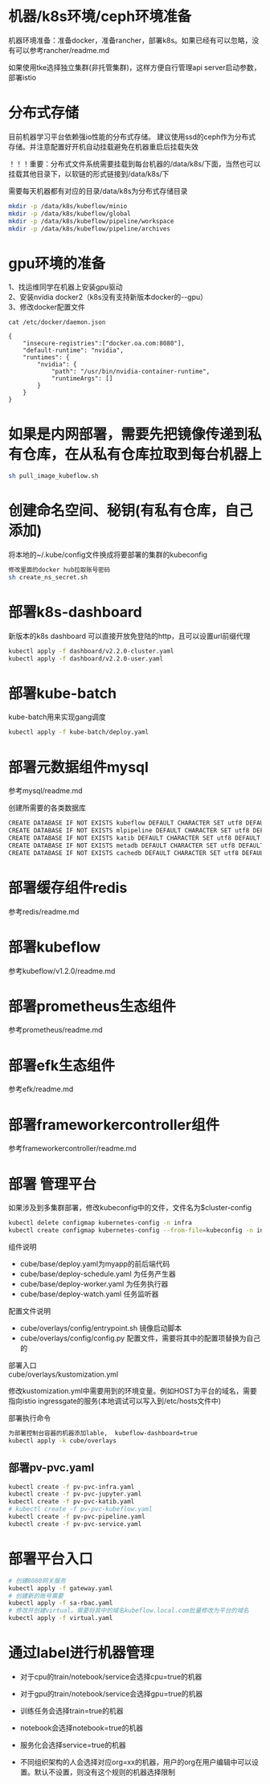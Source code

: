 # 机器/k8s环境/ceph环境准备  
机器环境准备：准备docker，准备rancher，部署k8s。如果已经有可以忽略，没有可以参考rancher/readme.md  

如果使用tke选择独立集群(非托管集群)，这样方便自行管理api server启动参数，部署istio

# 分布式存储

目前机器学习平台依赖强io性能的分布式存储。  建议使用ssd的ceph作为分布式存储。并注意配置好开机自动挂载避免在机器重启后挂载失效

 ！！！重要：分布式文件系统需要挂载到每台机器的/data/k8s/下面，当然也可以挂载其他目录下，以软链的形式链接到/data/k8s/下 

需要每天机器都有对应的目录/data/k8s为分布式存储目录
```bash  
mkdir -p /data/k8s/kubeflow/minio  
mkdir -p /data/k8s/kubeflow/global  
mkdir -p /data/k8s/kubeflow/pipeline/workspace  
mkdir -p /data/k8s/kubeflow/pipeline/archives  
```  
  
# gpu环境的准备  
1、找运维同学在机器上安装gpu驱动  
2、安装nvidia docker2（k8s没有支持新版本docker的--gpu）  
3、修改docker配置文件  
```abash  
cat /etc/docker/daemon.json  
  
{  
    "insecure-registries":["docker.oa.com:8080"],  
    "default-runtime": "nvidia",  
    "runtimes": {  
        "nvidia": {  
            "path": "/usr/bin/nvidia-container-runtime",  
            "runtimeArgs": []  
        }  
    }  
}  
```  
# 如果是内网部署，需要先把镜像传递到私有仓库，在从私有仓库拉取到每台机器上  
  
```bash  
sh pull_image_kubeflow.sh  
```  
  
# 创建命名空间、秘钥(有私有仓库，自己添加)  
将本地的~/.kube/config文件换成将要部署的集群的kubeconfig  
  
```bash  
修改里面的docker hub拉取账号密码  
sh create_ns_secret.sh  
```  
  
# 部署k8s-dashboard  
新版本的k8s dashboard 可以直接开放免登陆的http，且可以设置url前缀代理  
```bash  
kubectl apply -f dashboard/v2.2.0-cluster.yaml  
kubectl apply -f dashboard/v2.2.0-user.yaml  
```  
# 部署kube-batch  
kube-batch用来实现gang调度  
```bash  
kubectl apply -f kube-batch/deploy.yaml  
```  
  
# 部署元数据组件mysql  
参考mysql/readme.md  

创建所需要的各类数据库
```bash
CREATE DATABASE IF NOT EXISTS kubeflow DEFAULT CHARACTER SET utf8 DEFAULT COLLATE utf8_general_ci;
CREATE DATABASE IF NOT EXISTS mlpipeline DEFAULT CHARACTER SET utf8 DEFAULT COLLATE utf8_general_ci;
CREATE DATABASE IF NOT EXISTS katib DEFAULT CHARACTER SET utf8 DEFAULT COLLATE utf8_general_ci;
CREATE DATABASE IF NOT EXISTS metadb DEFAULT CHARACTER SET utf8 DEFAULT COLLATE utf8_general_ci;
CREATE DATABASE IF NOT EXISTS cachedb DEFAULT CHARACTER SET utf8 DEFAULT COLLATE utf8_general_ci;
```
  
# 部署缓存组件redis  
参考redis/readme.md  
  
# 部署kubeflow  
参考kubeflow/v1.2.0/readme.md  
  
# 部署prometheus生态组件  
参考prometheus/readme.md  
  
# 部署efk生态组件  
参考efk/readme.md  
  
# 部署frameworkercontroller组件  
参考frameworkercontroller/readme.md  
  
  
# 部署 管理平台  

如果涉及到多集群部署，修改kubeconfig中的文件，文件名为$cluster-config

```bash
kubectl delete configmap kubernetes-config -n infra
kubectl create configmap kubernetes-config --from-file=kubeconfig -n infra
```

  
组件说明  
 - cube/base/deploy.yaml为myapp的前后端代码  
 - cube/base/deploy-schedule.yaml 为任务产生器  
 - cube/base/deploy-worker.yaml 为任务执行器  
 - cube/base/deploy-watch.yaml 任务监听器  

配置文件说明  
 - cube/overlays/config/entrypoint.sh 镜像启动脚本  
 - cube/overlays/config/config.py  配置文件，需要将其中的配置项替换为自己的  
  
部署入口  
cube/overlays/kustomization.yml    
  
修改kustomization.yml中需要用到的环境变量。例如HOST为平台的域名，需要指向istio ingressgate的服务(本地调试可以写入到/etc/hosts文件中)  
  
部署执行命令  
```bash  
为部署控制台容器的机器添加lable,  kubeflow-dashboard=true
kubectl apply -k cube/overlays  
```  
  
## 部署pv-pvc.yaml  
  
```bash  
kubectl create -f pv-pvc-infra.yaml  
kubectl create -f pv-pvc-jupyter.yaml  
kubectl create -f pv-pvc-katib.yaml  
# kubectl create -f pv-pvc-kubeflow.yaml  
kubectl create -f pv-pvc-pipeline.yaml  
kubectl create -f pv-pvc-service.yaml  
```  

# 部署平台入口  
```bash  
# 创建8080网关服务  
kubectl apply -f gateway.yaml  
# 创建新的账号需要  
kubectl apply -f sa-rbac.yaml          
# 修改并创建virtual。需要将其中的域名kubeflow.local.com批量修改为平台的域名
kubectl apply -f virtual.yaml  
```  
  
# 通过label进行机器管理  

- 对于cpu的train/notebook/service会选择cpu=true的机器  
- 对于gpu的train/notebook/service会选择gpu=true的机器  

- 训练任务会选择train=true的机器  
- notebook会选择notebook=true的机器  
- 服务化会选择service=true的机器  
- 不同组织架构的人会选择对应org=xx的机器，用户的org在用户编辑中可以设置。默认不设置，则没有这个规则的机器选择限制  
  

